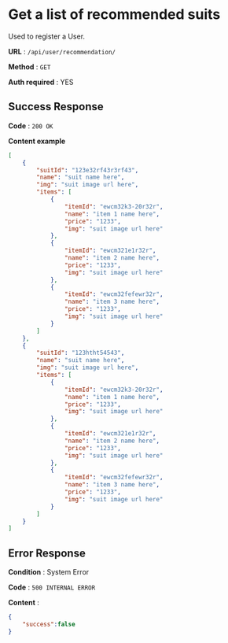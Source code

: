 # Get a list of recommended suits

Used to register a User.

**URL** : `/api/user/recommendation/`

**Method** : `GET`

**Auth required** : YES

## Success Response

**Code** : `200 OK`

**Content example**

```json
[
    {
        "suitId": "123e32rf43r3rf43",
        "name": "suit name here",
        "img": "suit image url here",
        "items": [
            {
                "itemId": "ewcm32k3-20r32r",
                "name": "item 1 name here",
                "price": "1233",
                "img": "suit image url here"
            },
            {
                "itemId": "ewcm321e1r32r",
                "name": "item 2 name here",
                "price": "1233",
                "img": "suit image url here"
            },
            {
                "itemId": "ewcm32fefewr32r",
                "name": "item 3 name here",
                "price": "1233",
                "img": "suit image url here"
            }
        ]
    },
    {
        "suitId": "123htht54543",
        "name": "suit name here",
        "img": "suit image url here",
        "items": [
            {
                "itemId": "ewcm32k3-20r32r",
                "name": "item 1 name here",
                "price": "1233",
                "img": "suit image url here"
            },
            {
                "itemId": "ewcm321e1r32r",
                "name": "item 2 name here",
                "price": "1233",
                "img": "suit image url here"
            },
            {
                "itemId": "ewcm32fefewr32r",
                "name": "item 3 name here",
                "price": "1233",
                "img": "suit image url here"
            }
        ]
    }
]
```

## Error Response

**Condition** : System Error

**Code** : `500 INTERNAL ERROR`

**Content** :

```json
{
    "success":false
}
```